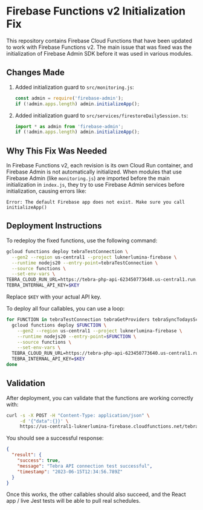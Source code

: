 # Firebase Functions v2 Initialization Fix

This repository contains Firebase Cloud Functions that have been updated to work with Firebase Functions v2. The main issue that was fixed was the initialization of Firebase Admin SDK before it was used in various modules.

## Changes Made

1. Added initialization guard to `src/monitoring.js`:
   ```javascript
   const admin = require('firebase-admin');
   if (!admin.apps.length) admin.initializeApp();
   ```

2. Added initialization guard to `src/services/firestoreDailySession.ts`:
   ```typescript
   import * as admin from 'firebase-admin';
   if (!admin.apps.length) admin.initializeApp();
   ```

## Why This Fix Was Needed

In Firebase Functions v2, each revision is its own Cloud Run container, and Firebase Admin is not automatically initialized. When modules that use Firebase Admin (like `monitoring.js`) are imported before the main initialization in `index.js`, they try to use Firebase Admin services before initialization, causing errors like:

```
Error: The default Firebase app does not exist. Make sure you call initializeApp()
```

## Deployment Instructions

To redeploy the fixed functions, use the following command:

```bash
gcloud functions deploy tebraTestConnection \
  --gen2 --region us-central1 --project luknerlumina-firebase \
  --runtime nodejs20 --entry-point=tebraTestConnection \
  --source functions \
  --set-env-vars \
TEBRA_CLOUD_RUN_URL=https://tebra-php-api-623450773640.us-central1.run.app,\
TEBRA_INTERNAL_API_KEY=$KEY
```

Replace `$KEY` with your actual API key.

To deploy all four callables, you can use a loop:

```bash
for FUNCTION in tebraTestConnection tebraGetProviders tebraSyncTodaysSchedule tebraGetAppointments; do
  gcloud functions deploy $FUNCTION \
    --gen2 --region us-central1 --project luknerlumina-firebase \
    --runtime nodejs20 --entry-point=$FUNCTION \
    --source functions \
    --set-env-vars \
  TEBRA_CLOUD_RUN_URL=https://tebra-php-api-623450773640.us-central1.run.app,\
  TEBRA_INTERNAL_API_KEY=$KEY
done
```

## Validation

After deployment, you can validate that the functions are working correctly with:

```bash
curl -s -X POST -H "Content-Type: application/json" \
     -d '{"data":{}}' \
     https://us-central1-luknerlumina-firebase.cloudfunctions.net/tebraTestConnection | jq
```

You should see a successful response:

```json
{
  "result": {
    "success": true,
    "message": "Tebra API connection test successful",
    "timestamp": "2023-06-15T12:34:56.789Z"
  }
}
```

Once this works, the other callables should also succeed, and the React app / live Jest tests will be able to pull real schedules.
